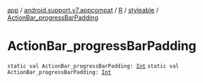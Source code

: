 [app](../../../index.md) / [android.support.v7.appcompat](../../index.md) / [R](../index.md) / [styleable](index.md) / [ActionBar_progressBarPadding](./-action-bar_progress-bar-padding.md)

# ActionBar_progressBarPadding

`static val ActionBar_progressBarPadding: `[`Int`](https://kotlinlang.org/api/latest/jvm/stdlib/kotlin/-int/index.html)
`static val ActionBar_progressBarPadding: `[`Int`](https://kotlinlang.org/api/latest/jvm/stdlib/kotlin/-int/index.html)